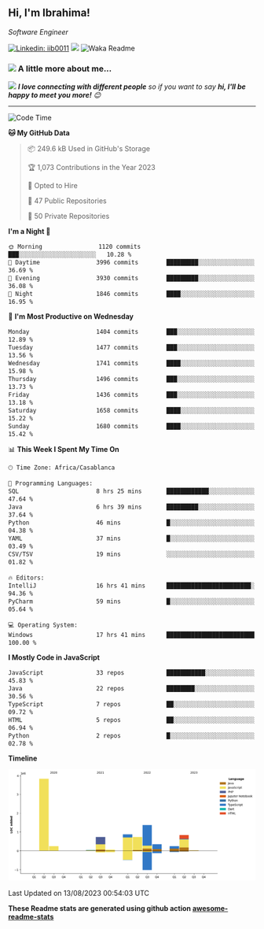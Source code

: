 <h2>Hi, I'm Ibrahima! </h2>
<p><em>Software Engineer 
</em></p>


[![Linkedin: iib0011](https://img.shields.io/badge/-iib0011-blue?style=flat-square&logo=Linkedin&logoColor=white&link=https://www.linkedin.com/in/iib0011/)](https://www.linkedin.com/in/iib0011/)
![](https://visitor-badge.glitch.me/badge?page_id=iib0011)
![Waka Readme](https://github.com/iib0011/iib0011/workflows/Waka%20Readme/badge.svg)


### <img src="https://media.giphy.com/media/VgCDAzcKvsR6OM0uWg/giphy.gif" width="50"> A little more about me...  


<img src="https://media.giphy.com/media/LnQjpWaON8nhr21vNW/giphy.gif" width="60"> <em><b>I love connecting with different people</b> so if you want to say <b>hi, I'll be happy to meet you more!</b> 😊</em>

---
<!--START_SECTION:waka-->
![Code Time](http://img.shields.io/badge/Code%20Time-2%2C410%20hrs%2027%20mins-blue)

**🐱 My GitHub Data** 

> 📦 249.6 kB Used in GitHub's Storage 
 > 
> 🏆 1,073 Contributions in the Year 2023
 > 
> 💼 Opted to Hire
 > 
> 📜 47 Public Repositories 
 > 
> 🔑 50 Private Repositories 
 > 
**I'm a Night 🦉** 

```text
🌞 Morning                1120 commits        ███░░░░░░░░░░░░░░░░░░░░░░   10.28 % 
🌆 Daytime                3996 commits        █████████░░░░░░░░░░░░░░░░   36.69 % 
🌃 Evening                3930 commits        █████████░░░░░░░░░░░░░░░░   36.08 % 
🌙 Night                  1846 commits        ████░░░░░░░░░░░░░░░░░░░░░   16.95 % 
```
📅 **I'm Most Productive on Wednesday** 

```text
Monday                   1404 commits        ███░░░░░░░░░░░░░░░░░░░░░░   12.89 % 
Tuesday                  1477 commits        ███░░░░░░░░░░░░░░░░░░░░░░   13.56 % 
Wednesday                1741 commits        ████░░░░░░░░░░░░░░░░░░░░░   15.98 % 
Thursday                 1496 commits        ███░░░░░░░░░░░░░░░░░░░░░░   13.73 % 
Friday                   1436 commits        ███░░░░░░░░░░░░░░░░░░░░░░   13.18 % 
Saturday                 1658 commits        ████░░░░░░░░░░░░░░░░░░░░░   15.22 % 
Sunday                   1680 commits        ████░░░░░░░░░░░░░░░░░░░░░   15.42 % 
```


📊 **This Week I Spent My Time On** 

```text
🕑︎ Time Zone: Africa/Casablanca

💬 Programming Languages: 
SQL                      8 hrs 25 mins       ████████████░░░░░░░░░░░░░   47.64 % 
Java                     6 hrs 39 mins       █████████░░░░░░░░░░░░░░░░   37.64 % 
Python                   46 mins             █░░░░░░░░░░░░░░░░░░░░░░░░   04.38 % 
YAML                     37 mins             █░░░░░░░░░░░░░░░░░░░░░░░░   03.49 % 
CSV/TSV                  19 mins             ░░░░░░░░░░░░░░░░░░░░░░░░░   01.82 % 

🔥 Editors: 
IntelliJ                 16 hrs 41 mins      ████████████████████████░   94.36 % 
PyCharm                  59 mins             █░░░░░░░░░░░░░░░░░░░░░░░░   05.64 % 

💻 Operating System: 
Windows                  17 hrs 41 mins      █████████████████████████   100.00 % 
```

**I Mostly Code in JavaScript** 

```text
JavaScript               33 repos            ███████████░░░░░░░░░░░░░░   45.83 % 
Java                     22 repos            ████████░░░░░░░░░░░░░░░░░   30.56 % 
TypeScript               7 repos             ██░░░░░░░░░░░░░░░░░░░░░░░   09.72 % 
HTML                     5 repos             ██░░░░░░░░░░░░░░░░░░░░░░░   06.94 % 
Python                   2 repos             █░░░░░░░░░░░░░░░░░░░░░░░░   02.78 % 
```



**Timeline**

![Lines of Code chart](https://raw.githubusercontent.com/iib0011/iib0011/master/assets/bar_graph.png)


 Last Updated on 13/08/2023 00:54:03 UTC
<!--END_SECTION:waka-->

**These Readme stats are generated using github action [awesome-readme-stats](https://github.com/iib0011/waka-readme-stats)**
